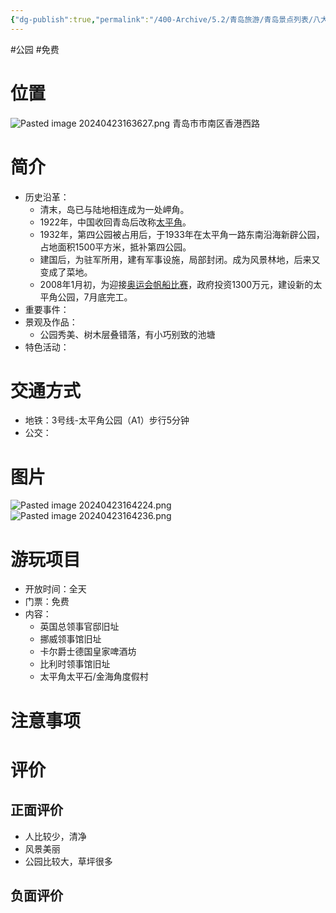 ```yaml
---
{"dg-publish":true,"permalink":"/400-Archive/5.2/青岛旅游/青岛景点列表/八大关及其周边/太平角公园/","tags":["公园","免费"]}
---
```


#公园 #免费 
# 位置
![Pasted image 20240423163627.png](/img/user/800-%E5%85%B6%E4%BB%96/801-%E5%9B%BE%E7%89%87/Pasted%20image%2020240423163627.png)
青岛市市南区香港西路
# 简介
- 历史沿革：
	- 清末，岛已与陆地相连成为一处岬角。
	- 1922年，中国收回青岛后改称[太平角](https://baike.baidu.com/item/%E5%A4%AA%E5%B9%B3%E8%A7%92/4952388?fromModule=lemma_inlink)。
	- 1932年，第四公园被占用后，于1933年在太平角一路东南沿海新辟公园，占地面积1500平方米，抵补第四公园。
	- 建国后，为驻军所用，建有军事设施，局部封闭。成为风景林地，后来又变成了菜地。
	- 2008年1月初，为迎接[奥运会帆船比赛](https://baike.baidu.com/item/%E5%A5%A5%E8%BF%90%E4%BC%9A%E5%B8%86%E8%88%B9%E6%AF%94%E8%B5%9B/385304?fromModule=lemma_inlink)，政府投资1300万元，建设新的太平角公园，7月底完工。
- 重要事件：
- 景观及作品：
	- 公园秀美、树木层叠错落，有小巧别致的池塘
- 特色活动：
# 交通方式
- 地铁：3号线-太平角公园（A1）步行5分钟
- 公交：
# 图片
![Pasted image 20240423164224.png](/img/user/800-%E5%85%B6%E4%BB%96/801-%E5%9B%BE%E7%89%87/Pasted%20image%2020240423164224.png)
![Pasted image 20240423164236.png](/img/user/800-%E5%85%B6%E4%BB%96/801-%E5%9B%BE%E7%89%87/Pasted%20image%2020240423164236.png)
# 游玩项目
- 开放时间：全天
- 门票：免费
- 内容：
	- 英国总领事官邸旧址
	- 挪威领事馆旧址
	- 卡尔爵士德国皇家啤酒坊
	- 比利时领事馆旧址
	- 太平角太平石/金海角度假村
# 注意事项
# 评价
## 正面评价
- 人比较少，清净
- 风景美丽
- 公园比较大，草坪很多
## 负面评价